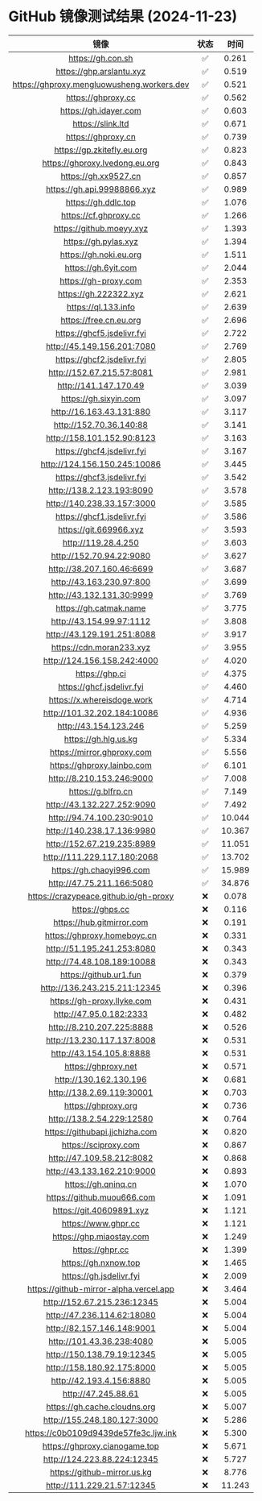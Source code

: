 # GitHub 镜像测试结果 (2024-11-23)

|  镜像  |  状态  |  时间  |
| :----: | :----: | :----: |
| https://gh.con.sh | ✅ | 0.261 |
| https://ghp.arslantu.xyz | ✅ | 0.519 |
| https://ghproxy.mengluowusheng.workers.dev | ✅ | 0.521 |
| https://ghproxy.cc | ✅ | 0.562 |
| https://gh.idayer.com | ✅ | 0.603 |
| https://slink.ltd | ✅ | 0.671 |
| https://ghproxy.cn | ✅ | 0.739 |
| https://gp.zkitefly.eu.org | ✅ | 0.823 |
| https://ghproxy.lvedong.eu.org | ✅ | 0.843 |
| https://gh.xx9527.cn | ✅ | 0.857 |
| https://gh.api.99988866.xyz | ✅ | 0.989 |
| https://gh.ddlc.top | ✅ | 1.076 |
| https://cf.ghproxy.cc | ✅ | 1.266 |
| https://github.moeyy.xyz | ✅ | 1.393 |
| https://gh.pylas.xyz | ✅ | 1.394 |
| https://gh.noki.eu.org | ✅ | 1.511 |
| https://gh.6yit.com | ✅ | 2.044 |
| https://gh-proxy.com | ✅ | 2.353 |
| https://gh.222322.xyz | ✅ | 2.621 |
| https://ql.133.info | ✅ | 2.639 |
| https://free.cn.eu.org | ✅ | 2.696 |
| https://ghcf5.jsdelivr.fyi | ✅ | 2.722 |
| http://45.149.156.201:7080 | ✅ | 2.769 |
| https://ghcf2.jsdelivr.fyi | ✅ | 2.805 |
| http://152.67.215.57:8081 | ✅ | 2.981 |
| http://141.147.170.49 | ✅ | 3.039 |
| https://gh.sixyin.com | ✅ | 3.097 |
| http://16.163.43.131:880 | ✅ | 3.117 |
| http://152.70.36.140:88 | ✅ | 3.141 |
| http://158.101.152.90:8123 | ✅ | 3.163 |
| https://ghcf4.jsdelivr.fyi | ✅ | 3.167 |
| http://124.156.150.245:10086 | ✅ | 3.445 |
| https://ghcf3.jsdelivr.fyi | ✅ | 3.542 |
| http://138.2.123.193:8090 | ✅ | 3.578 |
| http://140.238.33.157:3000 | ✅ | 3.585 |
| https://ghcf1.jsdelivr.fyi | ✅ | 3.586 |
| https://git.669966.xyz | ✅ | 3.593 |
| http://119.28.4.250 | ✅ | 3.603 |
| http://152.70.94.22:9080 | ✅ | 3.627 |
| http://38.207.160.46:6699 | ✅ | 3.687 |
| http://43.163.230.97:800 | ✅ | 3.699 |
| http://43.132.131.30:9999 | ✅ | 3.769 |
| https://gh.catmak.name | ✅ | 3.775 |
| http://43.154.99.97:1112 | ✅ | 3.808 |
| http://43.129.191.251:8088 | ✅ | 3.917 |
| https://cdn.moran233.xyz | ✅ | 3.955 |
| http://124.156.158.242:4000 | ✅ | 4.020 |
| https://ghp.ci | ✅ | 4.375 |
| https://ghcf.jsdelivr.fyi | ✅ | 4.460 |
| https://x.whereisdoge.work | ✅ | 4.714 |
| http://101.32.202.184:10086 | ✅ | 4.936 |
| http://43.154.123.246 | ✅ | 5.259 |
| https://gh.hlg.us.kg | ✅ | 5.334 |
| https://mirror.ghproxy.com | ✅ | 5.556 |
| https://ghproxy.lainbo.com | ✅ | 6.101 |
| http://8.210.153.246:9000 | ✅ | 7.008 |
| https://g.blfrp.cn | ✅ | 7.149 |
| http://43.132.227.252:9090 | ✅ | 7.492 |
| http://94.74.100.230:9010 | ✅ | 10.044 |
| http://140.238.17.136:9980 | ✅ | 10.367 |
| http://152.67.219.235:8989 | ✅ | 11.051 |
| http://111.229.117.180:2068 | ✅ | 13.702 |
| https://gh.chaoyi996.com | ✅ | 15.989 |
| http://47.75.211.166:5080 | ✅ | 34.876 |
| https://crazypeace.github.io/gh-proxy | ❌ | 0.078 |
| https://ghps.cc | ❌ | 0.116 |
| https://hub.gitmirror.com | ❌ | 0.191 |
| https://ghproxy.homeboyc.cn | ❌ | 0.331 |
| http://51.195.241.253:8080 | ❌ | 0.343 |
| http://74.48.108.189:10088 | ❌ | 0.343 |
| https://github.ur1.fun | ❌ | 0.379 |
| http://136.243.215.211:12345 | ❌ | 0.396 |
| https://gh-proxy.llyke.com | ❌ | 0.431 |
| http://47.95.0.182:2333 | ❌ | 0.482 |
| http://8.210.207.225:8888 | ❌ | 0.526 |
| http://13.230.117.137:8008 | ❌ | 0.531 |
| http://43.154.105.8:8888 | ❌ | 0.531 |
| https://ghproxy.net | ❌ | 0.571 |
| http://130.162.130.196 | ❌ | 0.681 |
| http://138.2.69.119:30001 | ❌ | 0.703 |
| https://ghproxy.org | ❌ | 0.736 |
| http://138.2.54.229:12580 | ❌ | 0.764 |
| https://githubapi.jjchizha.com | ❌ | 0.820 |
| https://sciproxy.com | ❌ | 0.867 |
| http://47.109.58.212:8082 | ❌ | 0.868 |
| http://43.133.162.210:9000 | ❌ | 0.893 |
| https://gh.qninq.cn | ❌ | 1.070 |
| https://github.muou666.com | ❌ | 1.091 |
| https://git.40609891.xyz | ❌ | 1.121 |
| https://www.ghpr.cc | ❌ | 1.121 |
| https://ghp.miaostay.com | ❌ | 1.249 |
| https://ghpr.cc | ❌ | 1.399 |
| https://gh.nxnow.top | ❌ | 1.465 |
| https://gh.jsdelivr.fyi | ❌ | 2.009 |
| https://github-mirror-alpha.vercel.app | ❌ | 3.464 |
| http://152.67.215.236:12345 | ❌ | 5.004 |
| http://47.236.114.62:18080 | ❌ | 5.004 |
| http://82.157.146.148:9001 | ❌ | 5.004 |
| http://101.43.36.238:4080 | ❌ | 5.005 |
| http://150.138.79.19:12345 | ❌ | 5.005 |
| http://158.180.92.175:8000 | ❌ | 5.005 |
| http://42.193.4.156:8880 | ❌ | 5.005 |
| http://47.245.88.61 | ❌ | 5.005 |
| https://gh.cache.cloudns.org | ❌ | 5.007 |
| http://155.248.180.127:3000 | ❌ | 5.286 |
| https://c0b0109d9439de57fe3c.ljw.ink | ❌ | 5.300 |
| https://ghproxy.cianogame.top | ❌ | 5.671 |
| http://124.223.88.224:12345 | ❌ | 5.727 |
| https://github-mirror.us.kg | ❌ | 8.776 |
| http://111.229.21.57:12345 | ❌ | 11.243 |
